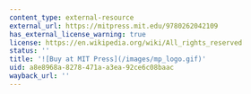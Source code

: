 ```yaml
---
content_type: external-resource
external_url: https://mitpress.mit.edu/9780262042109
has_external_license_warning: true
license: https://en.wikipedia.org/wiki/All_rights_reserved
status: ''
title: '![Buy at MIT Press](/images/mp_logo.gif)'
uid: a8e8968a-8278-471a-a3ea-92ce6c08baac
wayback_url: ''
---
```

